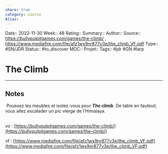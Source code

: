 ```yaml
---
share: true 
category: source
Alias:
---
```

Date:: 2022-11-30
Week:: 48
Rating::
Summary:: 
Author::
Source:: https://bullypulpitgames.com/games/the-climb/ , https://www.mediafire.com/file/afz1wx9nr877v3e/the_climb_VF.pdf
Type:: #SN/JDR 
Status:: #to_discover 
MOC::
Projet:: 
Tags:: #jdr #GN #larp 

# The Climb


***

## Notes
 Poussez les meubles et isolez-vous pour **_The climb_**. De table en fauteuil, vous allez escalader un pic vierge de l’Himalaya.  
   

vo : [https://bullypulpitgames.com/games/the-climb/](https://bullypulpitgames.com/games/the-climb/)

vf : [https://www.mediafire.com/file/afz1wx9nr877v3e/the_climb_VF.pdf](https://www.mediafire.com/file/afz1wx9nr877v3e/the_climb_VF.pdf)